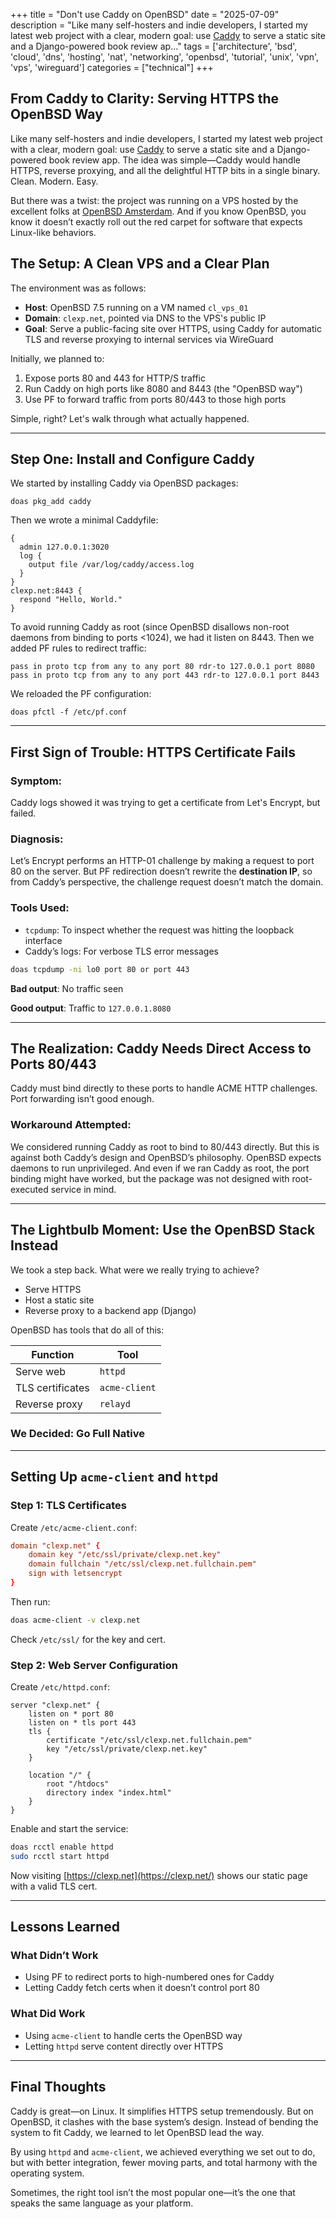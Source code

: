 +++
title = "Don't use Caddy on OpenBSD"
date = "2025-07-09"
description = "Like many self-hosters and indie developers, I started my latest web project with a clear, modern goal: use [Caddy](https://caddyserver.com/) to serve a static site and a Django-powered book review ap..."
tags = ['architecture', 'bsd', 'cloud', 'dns', 'hosting', 'nat', 'networking', 'openbsd', 'tutorial', 'unix', 'vpn', 'vps', 'wireguard']
categories = ["technical"]
+++

## From Caddy to Clarity: Serving HTTPS the OpenBSD Way

Like many self-hosters and indie developers, I started my latest web project with a clear, modern goal: use [Caddy](https://caddyserver.com/) to serve a static site and a Django-powered book review app. The idea was simple—Caddy would handle HTTPS, reverse proxying, and all the delightful HTTP bits in a single binary. Clean. Modern. Easy.

But there was a twist: the project was running on a VPS hosted by the excellent folks at [OpenBSD Amsterdam](https://openbsd.amsterdam/). And if you know OpenBSD, you know it doesn’t exactly roll out the red carpet for software that expects Linux-like behaviors.

## The Setup: A Clean VPS and a Clear Plan

The environment was as follows:

- **Host**: OpenBSD 7.5 running on a VM named `cl_vps_01`
- **Domain**: `clexp.net`, pointed via DNS to the VPS's public IP
- **Goal**: Serve a public-facing site over HTTPS, using Caddy for automatic TLS and reverse proxying to internal services via WireGuard

Initially, we planned to:

1. Expose ports 80 and 443 for HTTP/S traffic
2. Run Caddy on high ports like 8080 and 8443 (the "OpenBSD way")
3. Use PF to forward traffic from ports 80/443 to those high ports

Simple, right? Let's walk through what actually happened.

---

## Step One: Install and Configure Caddy

We started by installing Caddy via OpenBSD packages:

```
doas pkg_add caddy
```

Then we wrote a minimal Caddyfile:

```caddyfile
{
  admin 127.0.0.1:3020
  log {
    output file /var/log/caddy/access.log
  }
}
clexp.net:8443 {
  respond "Hello, World."
}
```

To avoid running Caddy as root (since OpenBSD disallows non-root daemons from binding to ports <1024), we had it listen on 8443. Then we added PF rules to redirect traffic:

```pf
pass in proto tcp from any to any port 80 rdr-to 127.0.0.1 port 8080
pass in proto tcp from any to any port 443 rdr-to 127.0.0.1 port 8443
```

We reloaded the PF configuration:

```
doas pfctl -f /etc/pf.conf
```

---

## First Sign of Trouble: HTTPS Certificate Fails

### Symptom:

Caddy logs showed it was trying to get a certificate from Let's Encrypt, but failed.

### Diagnosis:

Let’s Encrypt performs an HTTP-01 challenge by making a request to port 80 on the server. But PF redirection doesn’t rewrite the **destination IP**, so from Caddy’s perspective, the challenge request doesn’t match the domain.

### Tools Used:

- `tcpdump`: To inspect whether the request was hitting the loopback interface
- Caddy’s logs: For verbose TLS error messages

```sh
doas tcpdump -ni lo0 port 80 or port 443
```

**Bad output**: No traffic seen

**Good output**: Traffic to `127.0.0.1.8080`

---

## The Realization: Caddy Needs Direct Access to Ports 80/443

Caddy must bind directly to these ports to handle ACME HTTP challenges. Port forwarding isn’t good enough.

### Workaround Attempted:

We considered running Caddy as root to bind to 80/443 directly. But this is against both Caddy’s design and OpenBSD’s philosophy. OpenBSD expects daemons to run unprivileged. And even if we ran Caddy as root, the port binding might have worked, but the package was not designed with root-executed service in mind.

---

## The Lightbulb Moment: Use the OpenBSD Stack Instead

We took a step back. What were we really trying to achieve?

- Serve HTTPS
- Host a static site
- Reverse proxy to a backend app (Django)

OpenBSD has tools that do all of this:

| Function         | Tool          |
| ---------------- | ------------- |
| Serve web        | `httpd`       |
| TLS certificates | `acme-client` |
| Reverse proxy    | `relayd`      |

### We Decided: Go Full Native

---

## Setting Up `acme-client` and `httpd`

### Step 1: TLS Certificates

Create `/etc/acme-client.conf`:

```conf
domain "clexp.net" {
    domain key "/etc/ssl/private/clexp.net.key"
    domain fullchain "/etc/ssl/clexp.net.fullchain.pem"
    sign with letsencrypt
}
```

Then run:

```sh
doas acme-client -v clexp.net
```

Check `/etc/ssl/` for the key and cert.

### Step 2: Web Server Configuration

Create `/etc/httpd.conf`:

```httpd
server "clexp.net" {
    listen on * port 80
    listen on * tls port 443
    tls {
        certificate "/etc/ssl/clexp.net.fullchain.pem"
        key "/etc/ssl/private/clexp.net.key"
    }

    location "/" {
        root "/htdocs"
        directory index "index.html"
    }
}
```

Enable and start the service:

```sh
doas rcctl enable httpd
sudo rcctl start httpd
```

Now visiting [https://clexp.net](https://clexp.net/) shows our static page with a valid TLS cert.

---

## Lessons Learned

### What Didn’t Work

- Using PF to redirect ports to high-numbered ones for Caddy
- Letting Caddy fetch certs when it doesn’t control port 80

### What Did Work

- Using `acme-client` to handle certs the OpenBSD way
- Letting `httpd` serve content directly over HTTPS

---

## Final Thoughts

Caddy is great—on Linux. It simplifies HTTPS setup tremendously. But on OpenBSD, it clashes with the base system’s design. Instead of bending the system to fit Caddy, we learned to let OpenBSD lead the way.

By using `httpd` and `acme-client`, we achieved everything we set out to do, but with better integration, fewer moving parts, and total harmony with the operating system.

Sometimes, the right tool isn’t the most popular one—it’s the one that speaks the same language as your platform.
